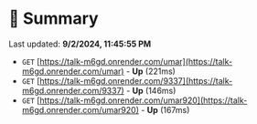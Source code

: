 # 📖 Summary
Last updated: **9/2/2024, 11:45:55 PM**

- `GET` [https://talk-m6gd.onrender.com/umar](https://talk-m6gd.onrender.com/umar) - **Up** (221ms)
- `GET` [https://talk-m6gd.onrender.com/9337](https://talk-m6gd.onrender.com/9337) - **Up** (146ms)
- `GET` [https://talk-m6gd.onrender.com/umar920](https://talk-m6gd.onrender.com/umar920) - **Up** (167ms)
